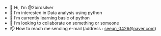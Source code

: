 - 👋 Hi, I’m @2birdsilver
- 👀 I’m interested in Data analysis using python
- 🌱 I’m currently learning basic of python
- 💞️ I’m looking to collaborate on something or someone
- 📫 How to reach me sending e-mail (address : seeun_0426@naver.com)

<!---
2birdsilver/2birdsilver is a ✨ special ✨ repository because its `README.md` (this file) appears on your GitHub profile.
You can click the Preview link to take a look at your changes.
--->

